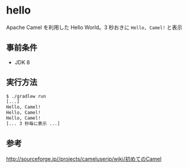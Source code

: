 # hello

Apache Camel を利用した Hello World。3 秒おきに `Hello, Camel!` と表示

## 事前条件

* JDK 8

## 実行方法

``` sh
$ ./gradlew run
[...]
Hello, Camel!
Hello, Camel!
Hello, Camel!
[... 3 秒毎に表示 ...]
```

## 参考

http://sourceforge.jp//projects/cameluserjp/wiki/初めてのCamel